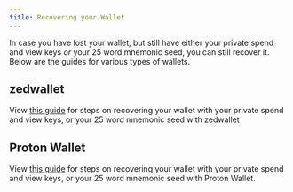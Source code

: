 ```yaml
---
title: Recovering your Wallet
---
```


In case you have lost your wallet, but still have either your private spend and view keys *or* your 25 word mnemonic seed, you can still recover it. Below are the guides for various types of wallets.

## zedwallet

View [this guide](Using-zedwallet#restoring-your-wallet) for steps on recovering your wallet with your private spend and view keys, or your 25 word mnemonic seed with zedwallet

## Proton Wallet

View [this guide](Using-proton-wallet#restoring-a-wallet-from-seed-or-keys) for steps on recovering your wallet with your private spend and view keys, or your 25 word mnemonic seed with Proton Wallet.